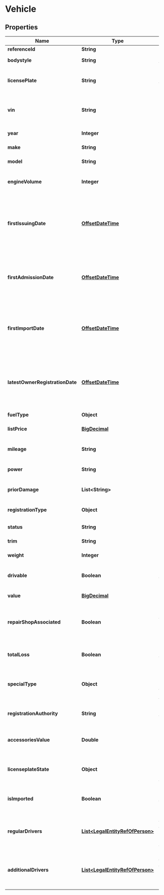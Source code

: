 # Vehicle

## Properties
Name | Type | Description | Notes
------------ | ------------- | ------------- | -------------
**referenceId** | **String** |  |  [optional]
**bodystyle** | **String** | The bodystyle of the vehicle |  [optional]
**licensePlate** | **String** | The license plate of the vehicle at the moment of screening |  [optional]
**vin** | **String** | The unique serial number of the vehicle, also known as the chassis number |  [optional]
**year** | **Integer** | The year of construction |  [optional]
**make** | **String** | The make of the vehicle |  [optional]
**model** | **String** | The model of the vehicle |  [optional]
**engineVolume** | **Integer** | The cylinder content of the engine, measured in CC |  [optional]
**firstIssuingDate** | [**OffsetDateTime**](OffsetDateTime.md) | The date when the vehicle was first registered in the country or state Validation: Date if not empty must be in a range between +-150 years from now. |  [optional]
**firstAdmissionDate** | [**OffsetDateTime**](OffsetDateTime.md) | The date when the vehicle was first registered in the world Validation: Date if not empty must be in a range between +-150 years from now. |  [optional]
**firstImportDate** | [**OffsetDateTime**](OffsetDateTime.md) | The date when the vehicle was imported into the country Validation: Date if not empty must be in a range between +-150 years from now. |  [optional]
**latestOwnerRegistrationDate** | [**OffsetDateTime**](OffsetDateTime.md) | The date when the vehicle was registered to the current owner Validation: Date if not empty must be in a range between +-150 years from now. |  [optional]
**fuelType** | **Object** | The fuel type |  [optional]
**listPrice** | [**BigDecimal**](BigDecimal.md) | The list price of the vehicle (original new value) |  [optional]
**mileage** | **String** | The mileage of the vehicle at the time of the accident |  [optional]
**power** | **String** | The power of the vehicle in KW (kilowatt) |  [optional]
**priorDamage** | **List&lt;String&gt;** | Previous damages known for the vehicle |  [optional]
**registrationType** | **Object** | The type of registration of the vehicle |  [optional]
**status** | **String** | The repair status of vehicle |  [optional]
**trim** | **String** | The trim of the vehicle |  [optional]
**weight** | **Integer** | Weight of the vehicle |  [optional]
**drivable** | **Boolean** | Boolean value indicating whether the vehicle is drivable |  [optional]
**value** | [**BigDecimal**](BigDecimal.md) | The current value of the vehicle |  [optional]
**repairShopAssociated** | **Boolean** | Boolean value indicating whether the vehicle was repaired at an associated repairshop |  [optional]
**totalLoss** | **Boolean** | Boolean value indicating whether the vehicle is total loss |  [optional]
**specialType** | **Object** | The special type of registration for a vehicle, according to the value list [VehicleSpecialType](#vehiclespecialtype) |  [optional]
**registrationAuthority** | **String** | The state, province or authority where the vehicle is registered |  [optional]
**accessoriesValue** | **Double** | The value of all accessories belonging to the vehicle |  [optional]
**licenseplateState** | **Object** | Applicable for USA only. Identifies the state of the license plate, according to the [ISO2 standard](https://www.iso.org/obp/ui/#iso:code:3166:US) |  [optional]
**isImported** | **Boolean** | Boolean value indicating whether the vehicle is imported |  [optional]
**regularDrivers** | [**List&lt;LegalEntityRefOfPerson&gt;**](LegalEntityRefOfPerson.md) | A list of references to [LegalEntities](#legalentity) of type [Person](#person) belonging to the regular drivers of the vehicle |  [optional]
**additionalDrivers** | [**List&lt;LegalEntityRefOfPerson&gt;**](LegalEntityRefOfPerson.md) | A list of references to [LegalEntities](#legalentity) of type [Person](#person) belonging to the additional drivers of the vehicle |  [optional]
